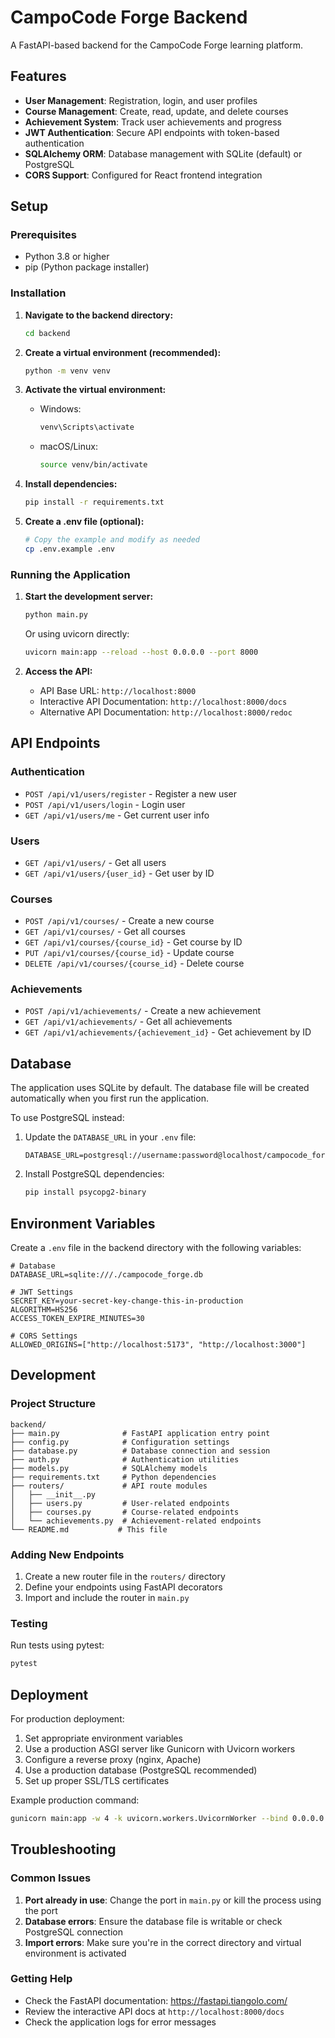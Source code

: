 # CampoCode Forge Backend

A FastAPI-based backend for the CampoCode Forge learning platform.

## Features

- **User Management**: Registration, login, and user profiles
- **Course Management**: Create, read, update, and delete courses
- **Achievement System**: Track user achievements and progress
- **JWT Authentication**: Secure API endpoints with token-based authentication
- **SQLAlchemy ORM**: Database management with SQLite (default) or PostgreSQL
- **CORS Support**: Configured for React frontend integration

## Setup

### Prerequisites

- Python 3.8 or higher
- pip (Python package installer)

### Installation

1. **Navigate to the backend directory:**
   ```bash
   cd backend
   ```

2. **Create a virtual environment (recommended):**
   ```bash
   python -m venv venv
   ```

3. **Activate the virtual environment:**
   - Windows:
     ```bash
     venv\Scripts\activate
     ```
   - macOS/Linux:
     ```bash
     source venv/bin/activate
     ```

4. **Install dependencies:**
   ```bash
   pip install -r requirements.txt
   ```

5. **Create a .env file (optional):**
   ```bash
   # Copy the example and modify as needed
   cp .env.example .env
   ```

### Running the Application

1. **Start the development server:**
   ```bash
   python main.py
   ```
   
   Or using uvicorn directly:
   ```bash
   uvicorn main:app --reload --host 0.0.0.0 --port 8000
   ```

2. **Access the API:**
   - API Base URL: `http://localhost:8000`
   - Interactive API Documentation: `http://localhost:8000/docs`
   - Alternative API Documentation: `http://localhost:8000/redoc`

## API Endpoints

### Authentication
- `POST /api/v1/users/register` - Register a new user
- `POST /api/v1/users/login` - Login user
- `GET /api/v1/users/me` - Get current user info

### Users
- `GET /api/v1/users/` - Get all users
- `GET /api/v1/users/{user_id}` - Get user by ID

### Courses
- `POST /api/v1/courses/` - Create a new course
- `GET /api/v1/courses/` - Get all courses
- `GET /api/v1/courses/{course_id}` - Get course by ID
- `PUT /api/v1/courses/{course_id}` - Update course
- `DELETE /api/v1/courses/{course_id}` - Delete course

### Achievements
- `POST /api/v1/achievements/` - Create a new achievement
- `GET /api/v1/achievements/` - Get all achievements
- `GET /api/v1/achievements/{achievement_id}` - Get achievement by ID

## Database

The application uses SQLite by default. The database file will be created automatically when you first run the application.

To use PostgreSQL instead:

1. Update the `DATABASE_URL` in your `.env` file:
   ```
   DATABASE_URL=postgresql://username:password@localhost/campocode_forge
   ```

2. Install PostgreSQL dependencies:
   ```bash
   pip install psycopg2-binary
   ```

## Environment Variables

Create a `.env` file in the backend directory with the following variables:

```env
# Database
DATABASE_URL=sqlite:///./campocode_forge.db

# JWT Settings
SECRET_KEY=your-secret-key-change-this-in-production
ALGORITHM=HS256
ACCESS_TOKEN_EXPIRE_MINUTES=30

# CORS Settings
ALLOWED_ORIGINS=["http://localhost:5173", "http://localhost:3000"]
```

## Development

### Project Structure

```
backend/
├── main.py              # FastAPI application entry point
├── config.py            # Configuration settings
├── database.py          # Database connection and session
├── auth.py              # Authentication utilities
├── models.py            # SQLAlchemy models
├── requirements.txt     # Python dependencies
├── routers/             # API route modules
│   ├── __init__.py
│   ├── users.py         # User-related endpoints
│   ├── courses.py       # Course-related endpoints
│   └── achievements.py  # Achievement-related endpoints
└── README.md           # This file
```

### Adding New Endpoints

1. Create a new router file in the `routers/` directory
2. Define your endpoints using FastAPI decorators
3. Import and include the router in `main.py`

### Testing

Run tests using pytest:
```bash
pytest
```

## Deployment

For production deployment:

1. Set appropriate environment variables
2. Use a production ASGI server like Gunicorn with Uvicorn workers
3. Configure a reverse proxy (nginx, Apache)
4. Use a production database (PostgreSQL recommended)
5. Set up proper SSL/TLS certificates

Example production command:
```bash
gunicorn main:app -w 4 -k uvicorn.workers.UvicornWorker --bind 0.0.0.0:8000
```

## Troubleshooting

### Common Issues

1. **Port already in use**: Change the port in `main.py` or kill the process using the port
2. **Database errors**: Ensure the database file is writable or check PostgreSQL connection
3. **Import errors**: Make sure you're in the correct directory and virtual environment is activated

### Getting Help

- Check the FastAPI documentation: https://fastapi.tiangolo.com/
- Review the interactive API docs at `http://localhost:8000/docs`
- Check the application logs for error messages
